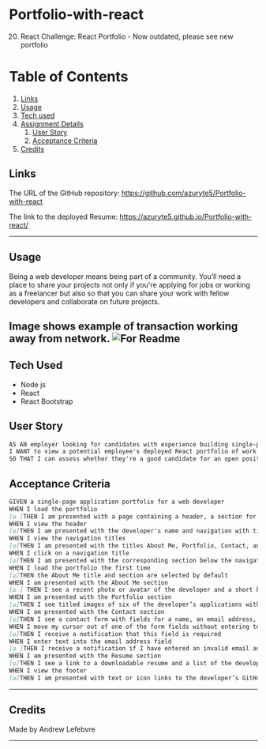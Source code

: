 # Portfolio-with-react
20. React Challenge: React Portfolio - Now outdated, please see new portfolio

# Table of Contents
1. [Links](#links)
1. [Usage](#usage)
1. [Tech used](#tech-used)
1. [Assignment Details](#assignment-details)
    1. [User Story](#user-story)
    1. [Acceptance Criteria](#acceptance-criteria)
1. [Credits](#credits)

## Links
The URL of the GitHub repository: https://github.com/azuryte5/Portfolio-with-react

The link to the deployed Resume: https://azuryte5.github.io/Portfolio-with-react/

-----
## Usage
Being a web developer means being part of a community. You’ll need a place to share your projects not only if you're applying for jobs or working as a freelancer but also so that you can share your work with fellow developers and collaborate on future projects.


Image shows example of transaction working away from network.
![For Readme](https://user-images.githubusercontent.com/85147307/149702595-59e16044-2662-4b8a-83f7-67e209cfde11.png)
-----
## Tech Used 
- Node js
- React
- React Bootstrap


## User Story

```md
AS AN employer looking for candidates with experience building single-page applications
I WANT to view a potential employee's deployed React portfolio of work samples
SO THAT I can assess whether they're a good candidate for an open position
```

## Acceptance Criteria
```md
GIVEN a single-page application portfolio for a web developer
WHEN I load the portfolio
[☑️ ]THEN I am presented with a page containing a header, a section for content, and a footer
WHEN I view the header
[☑️]THEN I am presented with the developer's name and navigation with titles corresponding to different sections of the portfolio
WHEN I view the navigation titles
[☑️]THEN I am presented with the titles About Me, Portfolio, Contact, and Resume, and the title corresponding to the current section is highlighted
WHEN I click on a navigation title
[☑️]THEN I am presented with the corresponding section below the navigation without the page reloading and {that title is highlighted}
WHEN I load the portfolio the first time
[☑️]THEN the About Me title and section are selected by default
WHEN I am presented with the About Me section
[☑️ ] THEN I see a recent photo or avatar of the developer and a short bio about them
WHEN I am presented with the Portfolio section
[☑️]THEN I see titled images of six of the developer’s applications with links to both the deployed applications and the corresponding GitHub repository
WHEN I am presented with the Contact section
[☑️]THEN I see a contact form with fields for a name, an email address, and a message
WHEN I move my cursor out of one of the form fields without entering text
[☑️]THEN I receive a notification that this field is required
WHEN I enter text into the email address field
[☑️ ]THEN I receive a notification if I have entered an invalid email address
WHEN I am presented with the Resume section
[☑️]THEN I see a link to a downloadable resume and a list of the developer’s proficiencies
WHEN I view the footer
[☑️]THEN I am presented with text or icon links to the developer’s GitHub and LinkedIn profiles, and their profile on a third platform (Stack Overflow, Twitter) 
```

----
## Credits
Made by Andrew Lefebvre 

-----
